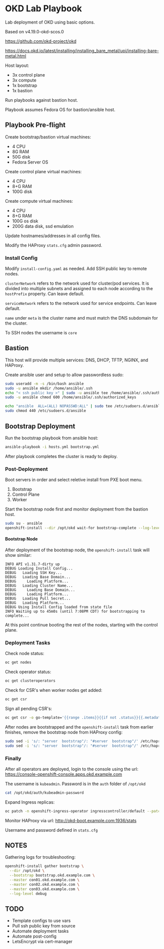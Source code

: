 # OKD Lab Playbook

Lab deployment of OKD using basic options.

Based on v4.19.0-okd-scos.0

https://github.com/okd-project/okd

https://docs.okd.io/latest/installing/installing_bare_metal/upi/installing-bare-metal.html

Host layout:

* 3x control plane
* 3x compute
* 1x bootstrap
* 1x bastion

Run playbooks against bastion host.

Playbook assumes Fedora OS for bastion/ansible host.

## Playbook Pre-flight

Create bootstrap/bastion virtual machines:

* 4 CPU
* 8G RAM
* 50G disk
* Fedora Server OS

Create control plane virtual machines:

* 4 CPU
* 8+G RAM
* 100G disk

Create compute virtual machines:

* 4 CPU
* 8+G RAM
* 100G os disk
* 200G data disk, ssd emulation

Update hostnames/addresses in all config files.

Modify the HAProxy `stats.cfg` admin password.

### Install Config

Modify `install-config.yaml` as needed. Add SSH public key to remote nodes.

`clusterNetwork` refers to the network used for cluster/pod services. It is divided into multiple subnets and assigned to each node according to the `hostPrefix` property. Can leave default.

`serviceNetwork` refers to the network used for service endpoints. Can leave default.

`name` under `meta` is the cluster name and must match the DNS subdomain for the cluster.

To SSH nodes the username is `core`

## Bastion

This host will provide multiple services: DNS, DHCP, TFTP, NGINX, and HAProxy.

Create ansible user and setup to allow passwordless sudo:

```bash
sudo useradd -m -s /bin/bash ansible
sudo -u ansible mkdir /home/ansible/.ssh
echo "< ssh public key >" | sudo -u ansible tee /home/ansible/.ssh/authorized_keys
sudo -u ansible chmod 600 /home/ansible/.ssh/authorized_keys

echo "ansible  ALL=(ALL) NOPASSWD:ALL" | sudo tee /etc/sudoers.d/ansible
sudo chmod 440 /etc/sudoers.d/ansible
```

## Bootstrap Deployment

Run the bootstrap playbook from ansible host:

```bash
ansible-playbook -i hosts.yml bootstrap.yml
```

After playbook completes the cluster is ready to deploy.

### Post-Deployment

Boot servers in order and select reletive install from PXE boot menu.

1. Bootstrap
2. Control Plane
3. Worker

Start the bootstrap node first and monitor deployment from the bastion host.

```bash
sudo su - ansible
openshift-install --dir /opt/okd wait-for bootstrap-complete --log-level=debug
```

#### Bootstrap Node

After deployment of the bootstrap node, the `openshift-install` task will show similar:

```text
INFO API v1.31.7-dirty up                         
DEBUG Loading Install Config...                    
DEBUG   Loading SSH Key...                         
DEBUG   Loading Base Domain...                     
DEBUG     Loading Platform...                      
DEBUG   Loading Cluster Name...                    
DEBUG     Loading Base Domain...                   
DEBUG     Loading Platform...                      
DEBUG   Loading Pull Secret...                     
DEBUG   Loading Platform...                        
DEBUG Using Install Config loaded from state file  
INFO Waiting up to 45m0s (until 7:08PM CDT) for bootstrapping to complete... 
```

At this point continue booting the rest of the nodes, starting with the control plane.

### Deployment Tasks

Check node status:

```bash
oc get nodes
```

Check operator status:

```bash
oc get clusteroperators
```

Check for CSR's when worker nodes get added:

```bash
oc get csr
```

Sign all pending CSR's:

```bash
oc get csr -o go-template='{{range .items}}{{if not .status}}{{.metadata.name}}{{"\n"}}{{end}}{{end}}' | xargs --no-run-if-empty oc adm certificate approve
```

After nodes are bootstrapped and the `openshift-install` task from earlier finishes, remove the bootstrap node from HAProxy config:

```bash
sudo sed -i 's/: "server  bootstrap"/: "#server  bootstrap"/' /etc/haproxy/conf.d/machine.cfg
sudo sed -i 's/: "server  bootstrap"/: "#server  bootstrap"/' /etc/haproxy/conf.d/api.cfg
```

### Finally

After all operators are deployed, login to the console using the url: https://console-openshift-console.apps.okd.example.com

The username is `kubeadmin`. Password is in the `auth` folder of `/opt/okd`

```bash
cat /opt/okd/auth/kubeadmin-password
```

Expand Ingress replicas:

```bash
oc patch -n openshift-ingress-operator ingresscontroller/default --patch '{"spec":{"replicas": 3}}' --type=merge
```

Monitor HAProxy via url: http://okd-boot.example.com:1936/stats

Username and password defined in `stats.cfg`

## NOTES

Gathering logs for troubleshooting:

```bash
openshift-install gather bootstrap \
  --dir /opt/okd \
  --bootstrap bootstrap.okd.example.com \
  --master con01.okd.example.com \
  --master con02.okd.example.com \
  --master con03.okd.example.com \
  --log-level debug
```

## TODO

* Template configs to use vars
* Pull ssh public key from source
* Automate deployment tasks
* Automate post-config
* LetsEncrypt via cert-manager
